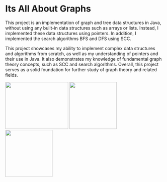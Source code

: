 # Its All About Graphs
This project is an implementation of graph and tree data structures in Java, without using any built-in data structures such as arrays or lists. Instead, I implemented these data structures using pointers. In addition, I implemented the search algorithms BFS and DFS using SCC.

This project showcases my ability to implement complex data structures and algorithms from scratch, as well as my understanding of pointers and their use in Java. It also demonstrates my knowledge of fundamental graph theory concepts, such as SCC and search algorithms. Overall, this project serves as a solid foundation for further study of graph theory and related fields.

<img src="https://user-images.githubusercontent.com/81327428/221827084-d37db043-08cc-4e30-ad81-2083cc380def.png" width="200" height="150">   <img src="https://user-images.githubusercontent.com/81327428/221827556-eb526e5f-d15b-47b8-b850-0ae0c4989635.png" width="150" height="150">   <img src="https://user-images.githubusercontent.com/81327428/221827886-6b79b7bc-cb9d-407d-9961-6e2eb3a873ff.png" width="150" height="150">
